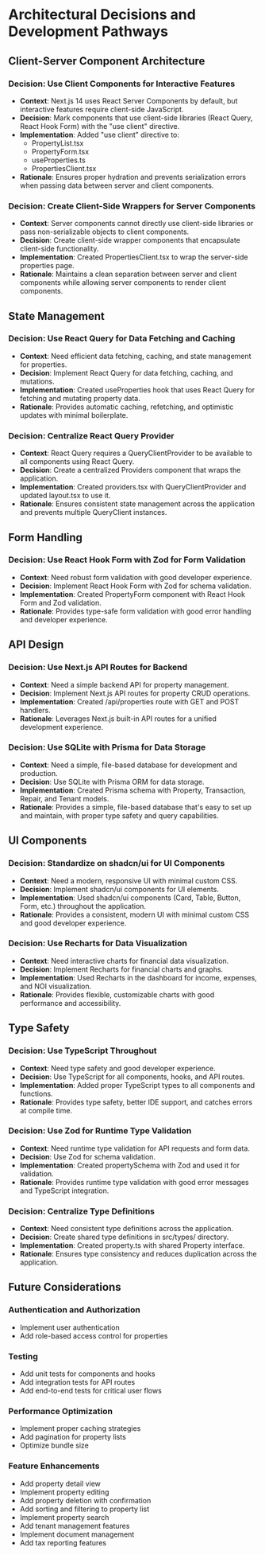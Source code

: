 # Architectural Decisions and Development Pathways

## Client-Server Component Architecture

### Decision: Use Client Components for Interactive Features
- **Context**: Next.js 14 uses React Server Components by default, but interactive features require client-side JavaScript.
- **Decision**: Mark components that use client-side libraries (React Query, React Hook Form) with the "use client" directive.
- **Implementation**: Added "use client" directive to:
  - PropertyList.tsx
  - PropertyForm.tsx
  - useProperties.ts
  - PropertiesClient.tsx
- **Rationale**: Ensures proper hydration and prevents serialization errors when passing data between server and client components.

### Decision: Create Client-Side Wrappers for Server Components
- **Context**: Server components cannot directly use client-side libraries or pass non-serializable objects to client components.
- **Decision**: Create client-side wrapper components that encapsulate client-side functionality.
- **Implementation**: Created PropertiesClient.tsx to wrap the server-side properties page.
- **Rationale**: Maintains a clean separation between server and client components while allowing server components to render client components.

## State Management

### Decision: Use React Query for Data Fetching and Caching
- **Context**: Need efficient data fetching, caching, and state management for properties.
- **Decision**: Implement React Query for data fetching, caching, and mutations.
- **Implementation**: Created useProperties hook that uses React Query for fetching and mutating property data.
- **Rationale**: Provides automatic caching, refetching, and optimistic updates with minimal boilerplate.

### Decision: Centralize React Query Provider
- **Context**: React Query requires a QueryClientProvider to be available to all components using React Query.
- **Decision**: Create a centralized Providers component that wraps the application.
- **Implementation**: Created providers.tsx with QueryClientProvider and updated layout.tsx to use it.
- **Rationale**: Ensures consistent state management across the application and prevents multiple QueryClient instances.

## Form Handling

### Decision: Use React Hook Form with Zod for Form Validation
- **Context**: Need robust form validation with good developer experience.
- **Decision**: Implement React Hook Form with Zod for schema validation.
- **Implementation**: Created PropertyForm component with React Hook Form and Zod validation.
- **Rationale**: Provides type-safe form validation with good error handling and developer experience.

## API Design

### Decision: Use Next.js API Routes for Backend
- **Context**: Need a simple backend API for property management.
- **Decision**: Implement Next.js API routes for property CRUD operations.
- **Implementation**: Created /api/properties route with GET and POST handlers.
- **Rationale**: Leverages Next.js built-in API routes for a unified development experience.

### Decision: Use SQLite with Prisma for Data Storage
- **Context**: Need a simple, file-based database for development and production.
- **Decision**: Use SQLite with Prisma ORM for data storage.
- **Implementation**: Created Prisma schema with Property, Transaction, Repair, and Tenant models.
- **Rationale**: Provides a simple, file-based database that's easy to set up and maintain, with proper type safety and query capabilities.

## UI Components

### Decision: Standardize on shadcn/ui for UI Components
- **Context**: Need a modern, responsive UI with minimal custom CSS.
- **Decision**: Implement shadcn/ui components for UI elements.
- **Implementation**: Used shadcn/ui components (Card, Table, Button, Form, etc.) throughout the application.
- **Rationale**: Provides a consistent, modern UI with minimal custom CSS and good developer experience.

### Decision: Use Recharts for Data Visualization
- **Context**: Need interactive charts for financial data visualization.
- **Decision**: Implement Recharts for financial charts and graphs.
- **Implementation**: Used Recharts in the dashboard for income, expenses, and NOI visualization.
- **Rationale**: Provides flexible, customizable charts with good performance and accessibility.

## Type Safety

### Decision: Use TypeScript Throughout
- **Context**: Need type safety and good developer experience.
- **Decision**: Use TypeScript for all components, hooks, and API routes.
- **Implementation**: Added proper TypeScript types to all components and functions.
- **Rationale**: Provides type safety, better IDE support, and catches errors at compile time.

### Decision: Use Zod for Runtime Type Validation
- **Context**: Need runtime type validation for API requests and form data.
- **Decision**: Use Zod for schema validation.
- **Implementation**: Created propertySchema with Zod and used it for validation.
- **Rationale**: Provides runtime type validation with good error messages and TypeScript integration.

### Decision: Centralize Type Definitions
- **Context**: Need consistent type definitions across the application.
- **Decision**: Create shared type definitions in src/types/ directory.
- **Implementation**: Created property.ts with shared Property interface.
- **Rationale**: Ensures type consistency and reduces duplication across the application.

## Future Considerations

### Authentication and Authorization
- Implement user authentication
- Add role-based access control for properties

### Testing
- Add unit tests for components and hooks
- Add integration tests for API routes
- Add end-to-end tests for critical user flows

### Performance Optimization
- Implement proper caching strategies
- Add pagination for property lists
- Optimize bundle size

### Feature Enhancements
- Add property detail view
- Implement property editing
- Add property deletion with confirmation
- Add sorting and filtering to property list
- Implement property search
- Add tenant management features
- Implement document management
- Add tax reporting features 